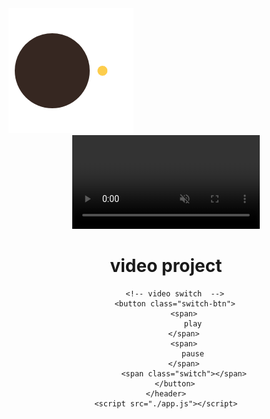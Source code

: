 <!DOCTYPE html>
<html lang="en">
<head>
    <meta charset="UTF-8">
    <meta name="viewport" content="width=device-width, initial-scale=1.0">
    <title>Video Background Website</title>
    <link rel="stylesheet" href="styles.css">
</head>
<body>
    <!-- preloader -->
    <div class="preloader">
        <img src="./preloader.gif" alt="preloader">
    </div>
    <header>
        <video class= "video-container"  muted autoplay loop>
            <source src="./video.mp4" type="video.mp4"/> 
        </video>
        <h1>video project</h1>

        <!-- video switch  -->
        <button class="switch-btn">
            <span>
                play
            </span>
            <span>
                pause
            </span>
            <span class="switch"></span>
        </button>
    </header>
    <script src="./app.js"></script>
</body>
</html>